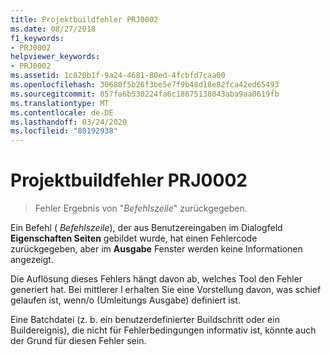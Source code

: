 ```yaml
---
title: Projektbuildfehler PRJ0002
ms.date: 08/27/2018
f1_keywords:
- PRJ0002
helpviewer_keywords:
- PRJ0002
ms.assetid: 1c820b1f-9a24-4681-80ed-4fcbfd7caa00
ms.openlocfilehash: 30680f5b26f3be5e7f9b48d18e82fca42ed65493
ms.sourcegitcommit: 857fa6b530224fa6c18675138043aba9aa0619fb
ms.translationtype: MT
ms.contentlocale: de-DE
ms.lasthandoff: 03/24/2020
ms.locfileid: "80192938"
---
```

# <a name="project-build-error-prj0002"></a>Projektbuildfehler PRJ0002

> Fehler Ergebnis von "*Befehlszeile*" zurückgegeben.

Ein Befehl ( *Befehlszeile*), der aus Benutzereingaben im Dialogfeld **Eigenschaften Seiten** gebildet wurde, hat einen Fehlercode zurückgegeben, aber im **Ausgabe** Fenster werden keine Informationen angezeigt.

Die Auflösung dieses Fehlers hängt davon ab, welches Tool den Fehler generiert hat. Bei mittlerer l erhalten Sie eine Vorstellung davon, was schief gelaufen ist, wenn/o (Umleitungs Ausgabe) definiert ist.

Eine Batchdatei (z. b. ein benutzerdefinierter Buildschritt oder ein Buildereignis), die nicht für Fehlerbedingungen informativ ist, könnte auch der Grund für diesen Fehler sein.
